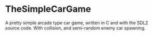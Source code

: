 # TheSimpleCarGame
A pretty simple arcade type car game, written in C and with the SDL2 source code.
With collision, and semi-random enemy car spawning.
